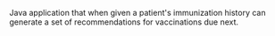 Java application that when given a patient's immunization history can generate a set of recommendations for vaccinations due next.